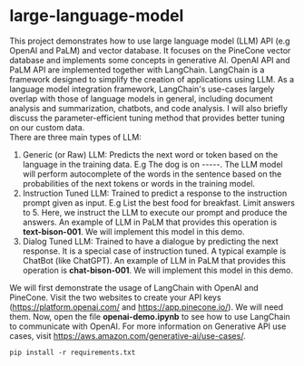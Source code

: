 # large-language-model
This project demonstrates how to use large language model (LLM) API (e.g OpenAI and PaLM) and vector database. It focuses on the PineCone vector database and implements some concepts in generative AI. OpenAI API and PaLM API are implemented together with LangChain. LangChain is a framework designed to simplify the creation of applications using LLM. As a language model integration framework, LangChain's use-cases largely overlap with those of language models in general, including document analysis and summarization, chatbots, and code analysis. I will also briefly discuss the parameter-efficient tuning method that provides better tuning on our custom data.<br>
There are three main types of LLM:
<ol>
  <li>Generic (or Raw) LLM: Predicts the next word or token based on the language in the training data. E.g The dog is on -----. The LLM model will perform autocomplete of the words in the sentence based on the probabilities of the next tokens or words in the training model.</li>
  <li>Instruction Tuned LLM: Trained to predict a response to the instruction prompt given as input. E.g List the best food for breakfast. Limit answers to 5. Here, we instruct the LLM to execute our prompt and produce the answers. An example of LLM in PaLM that provides this operation is <strong>text-bison-001</strong>. We will implement this model in this demo.</li>
  <li>Dialog Tuned LLM: Trained to have a dialogue by predicting the next response. It is a special case of instruction tuned. A typical example is ChatBot (like ChatGPT). An example of LLM in PaLM that provides this operation is <strong>chat-bison-001</strong>. We will implement this model in this demo.</li>
</ol>

We will first demonstrate the usage of LangChain with OpenAI and PineCone. Visit the two websites to create your API keys (https://platform.openai.com/ and https://app.pinecone.io/). We will need them. Now, open the file **openai-demo.ipynb** to see how to use LangChain to communicate with OpenAI. For more information on Generative API use cases, visit https://aws.amazon.com/generative-ai/use-cases/.

```
pip install -r requirements.txt
```
